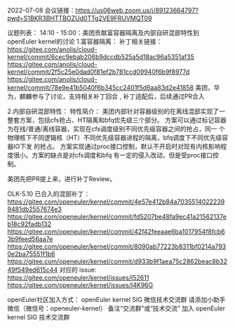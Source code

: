 2022-07-08
会议链接：https://us06web.zoom.us/j/89123664797?pwd=S1BKR3BHTTBOZUd0TTg2VE9FRUVMQT09

议题列表：
14:10 - 15:00：美团贡献富容器隔离及内部自研混部特性到openEuler kernel的讨论
1.富容器隔离：
补丁相关链接：
https://gitee.com/anolis/cloud-kernel/commit/6cec9ebab206b9dccdb525a5d18ac96a5351af35 
https://gitee.com/anolis/cloud-kernel/commit/2f5c25e0dad0f81ef2b781ccd09940f6b9f8977d
https://gitee.com/anolis/cloud-kernel/commit/78e9e41b5040f6b345cc2401f5d6aa83d2e41858
美团，华为，麒麟参与了讨论，支持相关补丁回合 ,  补丁适配后，后续通过PR合入

2.内部自研混部特性：
特性简介：
美团内部针对容器级别的在离线混部实现了一整套方案，包括cfs抢占、HT隔离和bfq优先级三个部分。
方案可以通过标记容器为在线/普通/离线容器，实现在cfs调度级别不同优先级容器之间的抢占，同一
个物理核下不同逻辑核（HT）不同优先级容器进程的隔离，bfq调度下不同优先级容器IO下发 的抢占。
方案实现通过proc接口控制，默认不开启时对现有内核影响程度很小。方案的缺点是对cfs调度和bfq
有一定的侵入改动，但是受proc接口控制。

美团先把PR提上来，进行补丁Review。

OLK-5.10 已合入的混部补丁：
https://gitee.com/openeuler/kernel/commit/4e57e412b84a70355140222399481db2557674e3
https://gitee.com/openeuler/kernel/commit/fd5207be48fa9ec41a21562137eb18c92fadb132
https://gitee.com/openeuler/kernel/commit/42f42feeaae6ba1017954f8fcb63b9feed56aa7e
https://gitee.com/openeuler/kernel/commit/8090ab77223b8311bf0214a7930e2ba75551f1b6
https://gitee.com/openeuler/kernel/commit/d933b9f1aea75c2862beac8b3249f549ed615c44
对应的 issue:
    https://gitee.com/openeuler/kernel/issues/I52611
    https://gitee.com/openeuler/kernel/issues/I4K96G

openEuler社区加入方式：
openEuler kernel SIG 微信技术交流群
请添加小助手微信（微信号：openeuler-kernel）
备注“交流群”或“技术交流”
加入 openEuler kernel SIG 技术交流群